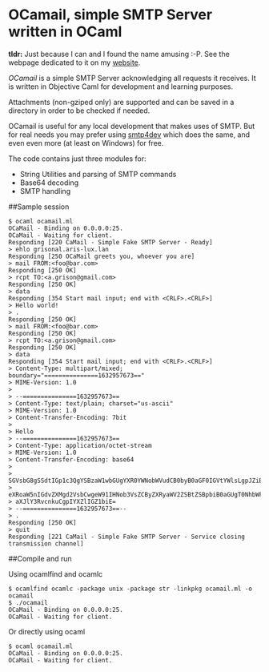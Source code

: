 # OCamail, simple SMTP Server written in OCaml

**tldr:** Just because I can and I found the name amusing :-P. See the webpage dedicated to it on my [website](http://grison.me).

*OCamail* is a simple SMTP Server acknowledging all requests it receives. It is written in Objective Caml for development and learning purposes.

Attachments (non-gziped only) are supported and can be saved in a directory in order to be checked if needed.

OCamail is useful for any local development that makes uses of SMTP. But for real needs you may prefer using [smtp4dev](http://smtp4dev.codeplex.com/) which does the same, and even even more (at least on Windows) for free.

The code contains just three modules for:
* String Utilities and parsing of SMTP commands
* Base64 decoding
* SMTP handling

##Sample session

    $ ocaml ocamail.ml
    OCaMail - Binding on 0.0.0.0:25.
    OCaMail - Waiting for client.
    Responding [220 CaMail - Simple Fake SMTP Server - Ready]
    > ehlo grisonal.aris-lux.lan
    Responding [250 OCaMail greets you, whoever you are]
    > mail FROM:<foo@bar.com>
    Responding [250 OK]
    > rcpt TO:<a.grison@gmail.com>
    Responding [250 OK]
    > data
    Responding [354 Start mail input; end with <CRLF>.<CRLF>]
    > Hello world!
    > .
    Responding [250 OK]
    > mail FROM:<foo@bar.com>
    Responding [250 OK]
    > rcpt TO:<a.grison@gmail.com>
    Responding [250 OK]
    > data
    Responding [354 Start mail input; end with <CRLF>.<CRLF>]
    > Content-Type: multipart/mixed; boundary="===============1632957673=="
    > MIME-Version: 1.0
    >
    > --===============1632957673==
    > Content-Type: text/plain; charset="us-ascii"
    > MIME-Version: 1.0
    > Content-Transfer-Encoding: 7bit
    >
    > Hello
    > --===============1632957673==
    > Content-Type: application/octet-stream
    > MIME-Version: 1.0
    > Content-Transfer-Encoding: base64
    >
    > SGVsbG8gSSdtIGp1c3QgYSBzaW1wbGUgYXR0YWNobWVudCB0byB0aGF0IGVtYWlsLgpJZiBldmVy
    > eXRoaW5nIGdvZXMgd2VsbCwgeW91IHNob3VsZCByZXRyaWV2ZSBtZSBpbiB0aGUgT0NhbWFpbCBk
    > aXJlY3RvcnkuCgpIYXZlIGZ1biE=
    > --===============1632957673==--
    > .
    Responding [250 OK]
    > quit
    Responding [221 CaMail - Simple Fake SMTP Server - Service closing transmission channel]

##Compile and run

Using ocamlfind and ocamlc

    $ ocamlfind ocamlc -package unix -package str -linkpkg ocamail.ml -o ocamail
	$ ./ocamail
	OCaMail - Binding on 0.0.0.0:25.
    OCaMail - Waiting for client.
	
Or directly using ocaml

    $ ocaml ocamail.ml
	OCaMail - Binding on 0.0.0.0:25.
    OCaMail - Waiting for client.
	
